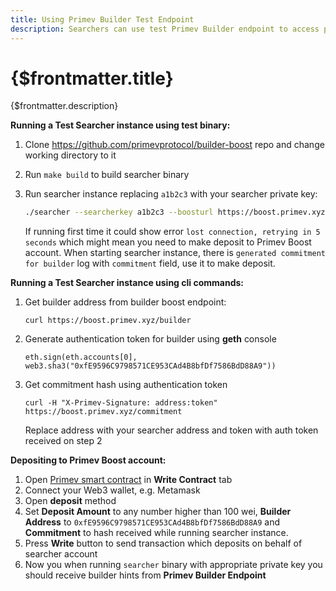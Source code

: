 ```yaml
---
title: Using Primev Builder Test Endpoint
description: Searchers can use test Primev Builder endpoint to access payloads. Endpoint is located under https://boost.primev.xyz/builder
---
```


# {$frontmatter.title}

{$frontmatter.description}


**Running a Test Searcher instance using test binary:**

1. Clone https://github.com/primevprotocol/builder-boost repo and change working directory to it
2. Run `make build` to build searcher binary
3. Run searcher instance replacing `a1b2c3` with your searcher private key:
    
    ```bash
    ./searcher --searcherkey a1b2c3 --boosturl https://boost.primev.xyz
    ```
    
    If running first time it could show error `lost connection, retrying in 5 seconds` which might mean you need to make deposit to Primev Boost account. When starting searcher instance, there is `generated commitment for builder` log with `commitment` field, use it to make deposit.
    

**Running a Test Searcher instance using cli commands:**

1. Get builder address from builder boost endpoint:
    
    `curl https://boost.primev.xyz/builder`
    
2. Generate authentication token for builder using **geth** console
    
    `eth.sign(eth.accounts[0], web3.sha3("0xfE9596C9798571CE953CAd4B8bfDf7586BdD88A9"))`
    
3. Get commitment hash using authentication token
    
    `curl -H "X-Primev-Signature: address:token" https://boost.primev.xyz/commitment`
    
    Replace address with your searcher address and token with auth token received on step 2
    

**Depositing to Primev Boost account:**

1. Open [Primev smart contract](https://sepolia.etherscan.io/address/0x6219a236EFFa91567d5ba4a0A5134297a35b0b2A#writeContract) in **Write Contract** tab
2. Connect your Web3 wallet, e.g. Metamask
3. Open **deposit** method
4. Set **Deposit Amount** to any number higher than 100 wei, **Builder Address** to `0xfE9596C9798571CE953CAd4B8bfDf7586BdD88A9` and **Commitment** to hash received while running searcher instance.
5. Press **Write** button to send transaction which deposits on behalf of searcher account
6. Now you when running `searcher` binary with appropriate private key you should receive builder hints from **Primev Builder Endpoint**
